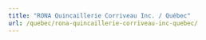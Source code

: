```yaml
---
title: "RONA Quincaillerie Corriveau Inc. / Québec"
url: /quebec/rona-quincaillerie-corriveau-inc-quebec/
---
```

